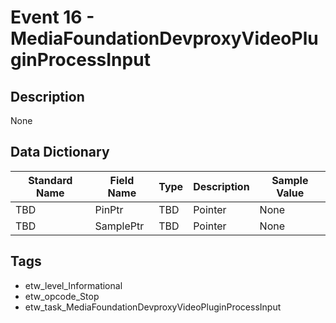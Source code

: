 # Event 16 - MediaFoundationDevproxyVideoPluginProcessInput

## Description
None

## Data Dictionary
|Standard Name|Field Name|Type|Description|Sample Value|
|---|---|---|---|---|
|TBD|PinPtr|TBD|Pointer|None|None|
|TBD|SamplePtr|TBD|Pointer|None|None|

## Tags
* etw_level_Informational
* etw_opcode_Stop
* etw_task_MediaFoundationDevproxyVideoPluginProcessInput